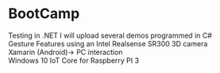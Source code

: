 # BootCamp
Testing in .NET 
I will upload several demos programmed in C#   
Gesture Features using an Intel Realsense SR300 3D camera  
Xamarin (Android)-> PC interaction  
Windows 10 IoT Core for Raspberry PI 3
